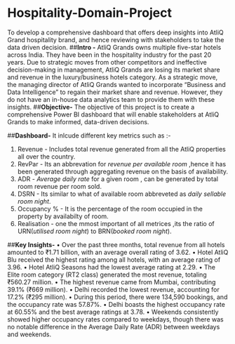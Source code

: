# Hospitality-Domain-Project
To develop a comprehensive dashboard that offers deep insights into AtliQ Grand hospitality brand, and hence reviewing with stakeholders to take the data driven decision.
##**Intro -**
AtliQ Grands owns multiple five-star hotels across India. They have been in the hospitality industry for the past 20 years. Due to strategic moves from other competitors and ineffective decision-making in management, AtliQ Grands are losing its market share and revenue in the luxury/business hotels category. As a strategic move, the managing director of AtliQ Grands wanted to incorporate “Business and Data Intelligence” to regain their market share and revenue. However, they do not have an in-house data analytics team to provide them with these insights.
##**Objective-**
The objective of this project is to create a comprehensive Power BI dashboard that will enable stakeholders at AtliQ Grands to make informed, data-driven decisions.

##**Dashboard-**
It inlcude different key metrics such as :-
1. Revenue - Includes total revenue generated from all the AtliQ properties all over the country.
2. RevPar - Its an abbrevation for _revenue per available room_ ,hence it has been generated through aggregating revenue on the basis of availability.
3. ADR - _Average daily rate_ for a given room , can be generated by total room revenue per room sold.
4. DSRN - Its similar to what of available room abbreveted as _daily sellable room night_.
5. Occupancy % - It is the percentage of the room occupied in the property by availabilty of room.
6. Realisation - one the mmost important of all metrices ,its the ratio of URN(_utilised room night_) to BRN(_booked room night_).

##**Key Insights-**
• Over the past three months, total revenue from all hotels amounted to ₹1.71 billion, with an average overall rating of 3.62.
• Hotel AtliQ Blu received the highest rating among all hotels, with an average rating of 3.96.
• Hotel AtliQ Seasons had the lowest average rating at 2.29.
• The Elite room category (RT2 class) generated the most revenue, totaling ₹560.27 million.
• The highest revenue came from Mumbai, contributing 39.1% (₹669 million).
• Delhi recorded the lowest revenue, accounting for 17.2% (₹295 million).
• During this period, there were 134,590 bookings, and the occupancy rate was 57.87%.
• Delhi boasts the highest occupancy rate at 60.55% and the best average ratings at 3.78.
• Weekends consistently showed higher occupancy rates compared to weekdays, though there was no notable difference in the Average Daily Rate (ADR) between weekdays and weekends.
